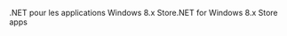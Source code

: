<span data-ttu-id="d5a81-101">.NET pour les applications Windows 8.x Store</span><span class="sxs-lookup"><span data-stu-id="d5a81-101">.NET for Windows 8.x Store apps</span></span>